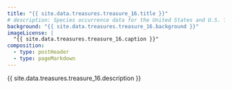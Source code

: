 ```yaml
---
title: "{{ site.data.treasures.treasure_16.title }}"
# description: Species occurrence data for the United States and U.S. Territories.
background: "{{ site.data.treasures.treasure_16.background }}"
imageLicense: |
  "{{ site.data.treasures.treasure_16.caption }}"
composition:
  - type: postHeader
  - type: pageMarkdown
---
```


{{ site.data.treasures.treasure_16.description }}